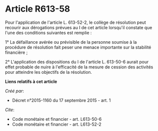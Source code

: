 # Article R613-58

Pour l'application de l'article L. 613-52-2, le collège de résolution peut recourir aux dérogations prévues au I de cet
article lorsqu'il constate que l'une des conditions suivantes est remplie :

1° La défaillance avérée ou prévisible de la personne soumise à la procédure de résolution fait peser une menace importante
sur la stabilité financière ;

2° L'application des dispositions du I de l'article L. 613-50-6 aurait pour effet probable de nuire à l'efficacité de la
mesure de cession des activités pour atteindre les objectifs de la résolution.

**Liens relatifs à cet article**

_Créé par_:

  - Décret n°2015-1160 du 17 septembre 2015 - art. 1

_Cite_:

  - Code monétaire et financier - art. L613-50-6
  - Code monétaire et financier - art. L613-52-2

